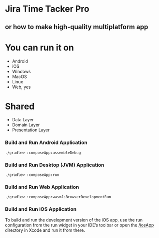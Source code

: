 # Jira Time Tacker Pro
## or how to make high-quality multiplatform app

# You can run it on
* Android
* iOS
* Windows
* MacOS
* Linux
* Web, yes

# Shared
* Data Layer
* Domain Layer
* Presentation Layer

### Build and Run Android Application
```shell
./gradlew :composeApp:assembleDebug
```
### Build and Run Desktop (JVM) Application
```shell
./gradlew :composeApp:run
```

### Build and Run Web Application
```shell
./gradlew :composeApp:wasmJsBrowserDevelopmentRun
```

### Build and Run iOS Application

To build and run the development version of the iOS app, use the run configuration from the run widget
in your IDE’s toolbar or open the [/iosApp](./iosApp) directory in Xcode and run it from there.